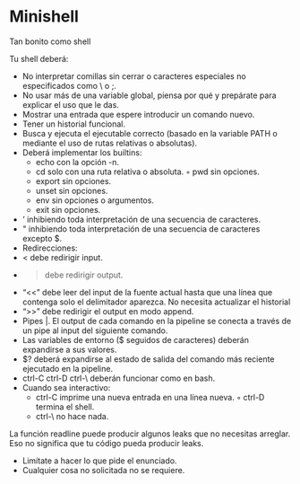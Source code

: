 # Minishell
Tan bonito como shell

Tu shell deberá:
- No interpretar comillas sin cerrar o caracteres especiales no especificados como \ o ;.
- No usar más de una variable global, piensa por qué y prepárate para explicar el uso que le das.
- Mostrar una entrada que espere introducir un comando nuevo.
- Tener un historial funcional.
- Busca y ejecuta el ejecutable correcto (basado en la variable PATH o mediante el uso de rutas relativas o absolutas).
- Deberá implementar los builtins:
  - echo con la opción -n.
  - cd solo con una ruta relativa o absoluta. ◦ pwd sin opciones.
  - export sin opciones.
  - unset sin opciones.
  - env sin opciones o argumentos.
  - exit sin opciones.
- ’ inhibiendo toda interpretación de una secuencia de caracteres.
-  " inhibiendo toda interpretación de una secuencia de caracteres excepto $.
-  Redirecciones:
  - < debe redirigir input.
  - > debe redirigir output.
  - “<<” debe leer del input de la fuente actual hasta que una línea que contenga solo el delimitador aparezca. No necesita actualizar el historial
  - “>>” debe redirigir el output en modo append.
- Pipes |. El output de cada comando en la pipeline se conecta a través de un pipe al input del siguiente comando.
- Las variables de entorno ($ seguidos de caracteres) deberán expandirse a sus valores.
- $? deberá expandirse al estado de salida del comando más reciente ejecutado en la pipeline.
- ctrl-C ctrl-D ctrl-\ deberán funcionar como en bash.
- Cuando sea interactivo:
  - ctrl-C imprime una nueva entrada en una línea nueva. ◦ ctrl-D termina el shell.
  - ctrl-\ no hace nada.

La función readline puede producir algunos leaks que no necesitas arreglar. Eso no significa que tu código pueda producir leaks.
- Limítate a hacer lo que pide el enunciado.
- Cualquier cosa no solicitada no se requiere.
